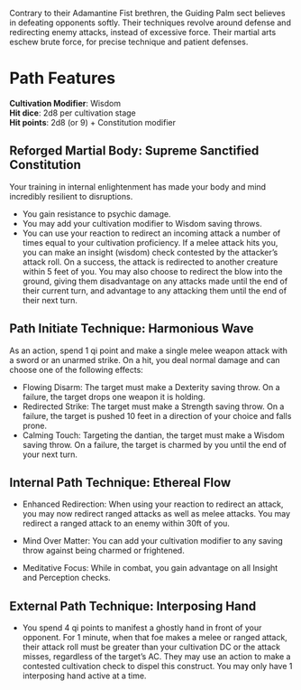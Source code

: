 Contrary to their Adamantine Fist brethren, the Guiding Palm sect believes in defeating opponents softly. Their techniques revolve around defense and redirecting enemy attacks, instead of excessive force. Their martial arts eschew brute force, for precise technique and patient defenses. 

# Path Features

**Cultivation Modifier**: Wisdom \
**Hit dice**: 2d8 per cultivation stage \
**Hit points**: 2d8 (or 9) + Constitution modifier

## Reforged Martial Body: Supreme Sanctified Constitution

Your training in internal enlightenment has made your body and mind incredibly resilient to disruptions. 
- You gain resistance to psychic damage.    
- You may add your cultivation modifier to Wisdom saving throws.
- You can use your reaction to redirect an incoming attack a number of times equal to your cultivation proficiency. If a melee attack hits you, you can make an insight (wisdom) check contested by the attacker’s attack roll. On a success, the attack is redirected to another creature within 5 feet of you. You may also choose to redirect the blow into the ground, giving them disadvantage on any attacks made until the end of their current turn, and advantage to any attacking them until the end of their next turn.

## Path Initiate Technique: Harmonious Wave

As an action, spend 1 qi point and make a single melee weapon attack with a sword or an unarmed strike. On a hit, you deal normal damage and can choose one of the following effects:
- Flowing Disarm: The target must make a Dexterity saving throw. On a failure, the target drops one weapon it is holding.
- Redirected Strike: The target must make a Strength saving throw. On a failure, the target is pushed 10 feet in a direction of your choice and falls prone.
- Calming Touch: Targeting the dantian, the target must make a Wisdom saving throw. On a failure, the target is charmed by you until the end of your next turn.


## Internal Path Technique: Ethereal Flow

- Enhanced Redirection: When using your reaction to redirect an attack, you may now redirect ranged attacks as well as melee attacks. You may redirect a ranged attack to an enemy within 30ft of you. 

- Mind Over Matter: You can add your cultivation modifier to any saving throw against being charmed or frightened.

- Meditative Focus: While in combat, you gain advantage on all Insight and Perception checks.

## External Path Technique: Interposing Hand

- You spend 4 qi points to manifest a ghostly hand in front of your opponent. For 1 minute, when that foe makes a melee or ranged attack, their attack roll must be greater than your cultivation DC or the attack misses, regardless of the target’s AC. They may use an action to make a contested cultivation check to dispel this construct. You may only have 1 interposing hand active at a time. 